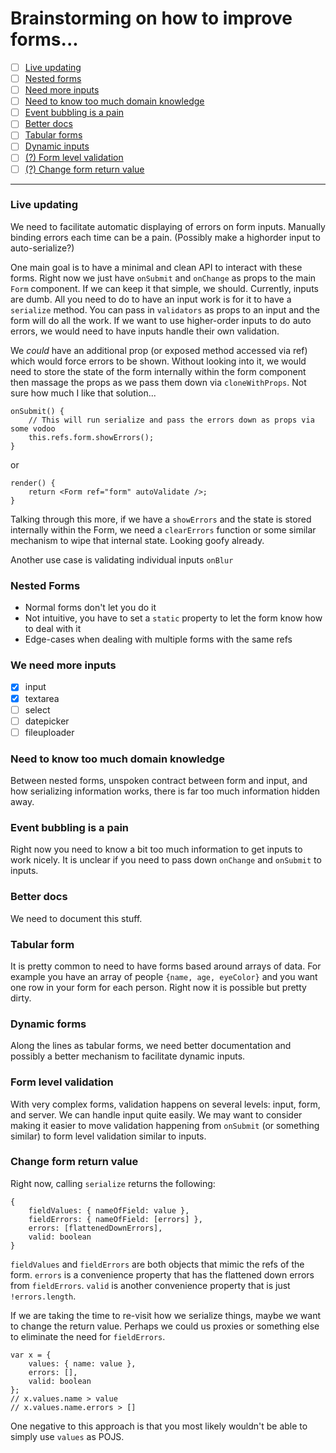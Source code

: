 # Brainstorming on how to improve forms...

- [ ] [Live updating](#live-updating)
- [ ] [Nested forms](#nested-forms)
- [ ] [Need more inputs](#more-inputs)
- [ ] [Need to know too much domain knowledge](#domain-knowledge)
- [ ] [Event bubbling is a pain](#event-bubbling)
- [ ] [Better docs](#docs)
- [ ] [Tabular forms](#tabular-forms)
- [ ] [Dynamic inputs](#dynamic-forms)
- [ ] [(?) Form level validation](#form-level-validation)
- [ ] [(?) Change form return value](#form-values)

---

<a name="live-updating"></a>
### Live updating
We need to facilitate automatic displaying of errors on form inputs. Manually binding errors each time can be a pain. (Possibly make a highorder input to auto-serialize?)

One main goal is to have a minimal and clean API to interact with these forms. Right now we just have `onSubmit` and `onChange` as props to the main `Form` component. If we can keep it that simple, we should. Currently, inputs are dumb. All you need to do to have an input work is for it to have a `serialize` method. You can pass in `validators` as props to an input and the form will do all the work. If we want to use higher-order inputs to do auto errors, we would need to have inputs handle their own validation.

We _could_ have an additional prop (or exposed method accessed via ref) which would force errors to be shown. Without looking into it, we would need to store the state of the form internally within the form component then massage the props as we pass them down via `cloneWithProps`. Not sure how much I like that solution...

    onSubmit() {
        // This will run serialize and pass the errors down as props via some vodoo
        this.refs.form.showErrors();
    }

or

    render() {
        return <Form ref="form" autoValidate />;
    }

Talking through this more, if we have a `showErrors` and the state is stored internally within the Form, we need a `clearErrors` function or some similar mechanism to wipe that internal state. Looking goofy already.

Another use case is validating individual inputs `onBlur`

<a name="nested-forms"></a>
### Nested Forms
- Normal forms don't let you do it
- Not intuitive, you have to set a `static` property to let the form know how to deal with it
- Edge-cases when dealing with multiple forms with the same refs

<a name="more-inputs"></a>
### We need more inputs
- [x] input
- [x] textarea
- [ ] select
- [ ] datepicker
- [ ] fileuploader

<a name="domain-knowledge"></a>
### Need to know too much domain knowledge
Between nested forms, unspoken contract between form and input, and how serializing information works, there is far too much information hidden away.

<a name="event-bubbling"></a>
### Event bubbling is a pain
Right now you need to know a bit too much information to get inputs to work nicely. It is unclear if you need to pass down `onChange` and `onSubmit` to inputs.

<a name="docs"></a>
### Better docs
We need to document this stuff.

<a name="tabular-forms"></a>
### Tabular form
It is pretty common to need to have forms based around arrays of data. For example you have an array of people `{name, age, eyeColor}` and you want one row in your form for each person. Right now it is possible but pretty dirty.

<a name="dynamic-forms"></a>
### Dynamic forms
Along the lines as tabular forms, we need better documentation and possibly a better mechanism to facilitate dynamic inputs.

<a name="#form-level-validation"></a>
### Form level validation
With very complex forms, validation happens on several levels: input, form, and server. We can handle input quite easily. We may want to consider making it easier to move validation happening from `onSubmit` (or something similar) to form level validation similar to inputs.

<a name="form-values"></a>
### Change form return value
Right now, calling `serialize` returns the following:

    {
        fieldValues: { nameOfField: value },
        fieldErrors: { nameOfField: [errors] },
        errors: [flattenedDownErrors],
        valid: boolean
    }

`fieldValues` and `fieldErrors` are both objects that mimic the refs of the form. `errors` is a convenience property that has the flattened down errors from `fieldErrors`. `valid` is another convenience property that is just `!errors.length`.

If we are taking the time to re-visit how we serialize things, maybe we want to change the return value. Perhaps we could us proxies or something else to eliminate the need for `fieldErrors`.

    var x = {
        values: { name: value },
        errors: [],
        valid: boolean
    };
    // x.values.name > value
    // x.values.name.errors > []

One negative to this approach is that you most likely wouldn't be able to simply use `values` as POJS.
